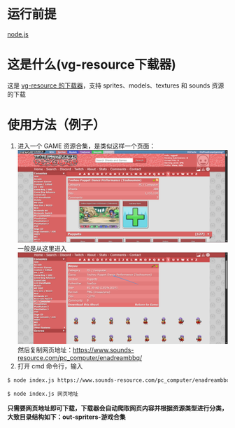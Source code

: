 # 运行前提

[node.js](https://nodejs.org/en)

# 这是什么(vg-resource下载器)

这是 [vg-resource 的下载器](https://www.vg-resource.com/)，支持 sprites、models、textures 和 sounds 资源的下载

# 使用方法（例子）

1. 进入一个 GAME 资源合集，是类似这样一个页面：
   ![alt text](images/image1.png)
   一般是从这里进入
   ![alt text](images/image2.png)
   然后复制网页地址：https://www.sounds-resource.com/pc_computer/enadreambbq/
2. 打开 cmd 命令行，输入

```sh
$ node index.js https://www.sounds-resource.com/pc_computer/enadreambbq/
```

```sh
$ node index.js 网页地址
```

**只需要网页地址即可下载，下载器会自动爬取网页内容并根据资源类型进行分类，大致目录结构如下：out-spriters-游戏合集**
